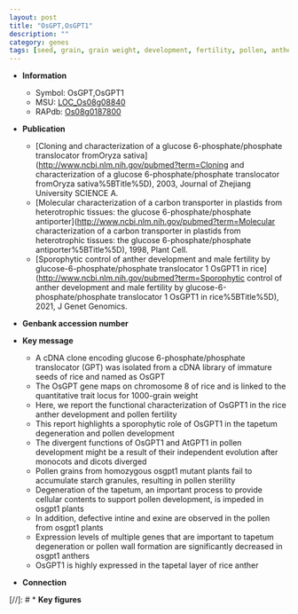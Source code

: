 ```yaml
---
layout: post
title: "OsGPT,OsGPT1"
description: ""
category: genes
tags: [seed, grain, grain weight, development, fertility, pollen, anther, sterility, starch, anther development, tapetum, tapetal, tapetum degeneration, pollen development, pollen wall]
---
```


* **Information**  
    + Symbol: OsGPT,OsGPT1  
    + MSU: [LOC_Os08g08840](http://rice.uga.edu/cgi-bin/ORF_infopage.cgi?orf=LOC_Os08g08840)  
    + RAPdb: [Os08g0187800](https://rapdb.dna.affrc.go.jp/locus/?name=Os08g0187800)  

* **Publication**  
    + [Cloning and characterization of a glucose 6-phosphate/phosphate translocator fromOryza sativa](http://www.ncbi.nlm.nih.gov/pubmed?term=Cloning and characterization of a glucose 6-phosphate/phosphate translocator fromOryza sativa%5BTitle%5D), 2003, Journal of Zhejiang University SCIENCE A.
    + [Molecular characterization of a carbon transporter in plastids from heterotrophic tissues: the glucose 6-phosphate/phosphate antiporter](http://www.ncbi.nlm.nih.gov/pubmed?term=Molecular characterization of a carbon transporter in plastids from heterotrophic tissues: the glucose 6-phosphate/phosphate antiporter%5BTitle%5D), 1998, Plant Cell.
    + [Sporophytic control of anther development and male fertility by glucose-6-phosphate/phosphate translocator 1 OsGPT1 in rice](http://www.ncbi.nlm.nih.gov/pubmed?term=Sporophytic control of anther development and male fertility by glucose-6-phosphate/phosphate translocator 1 OsGPT1 in rice%5BTitle%5D), 2021, J Genet Genomics.

* **Genbank accession number**  

* **Key message**  
    + A cDNA clone encoding glucose 6-phosphate/phosphate translocator (GPT) was isolated from a cDNA library of immature seeds of rice and named as OsGPT
    + The OsGPT gene maps on chromosome 8 of rice and is linked to the quantitative trait locus for 1000-grain weight
    + Here, we report the functional characterization of OsGPT1 in the rice anther development and pollen fertility
    + This report highlights a sporophytic role of OsGPT1 in the tapetum degeneration and pollen development
    + The divergent functions of OsGPT1 and AtGPT1 in pollen development might be a result of their independent evolution after monocots and dicots diverged
    + Pollen grains from homozygous osgpt1 mutant plants fail to accumulate starch granules, resulting in pollen sterility
    + Degeneration of the tapetum, an important process to provide cellular contents to support pollen development, is impeded in osgpt1 plants
    + In addition, defective intine and exine are observed in the pollen from osgpt1 plants
    + Expression levels of multiple genes that are important to tapetum degeneration or pollen wall formation are significantly decreased in osgpt1 anthers
    + OsGPT1 is highly expressed in the tapetal layer of rice anther

* **Connection**  

[//]: # * **Key figures**  


